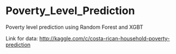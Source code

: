 # Poverty_Level_Prediction
Poverty level prediction using Random Forest and XGBT

Link for data: http://kaggle.com/c/costa-rican-household-poverty-prediction
